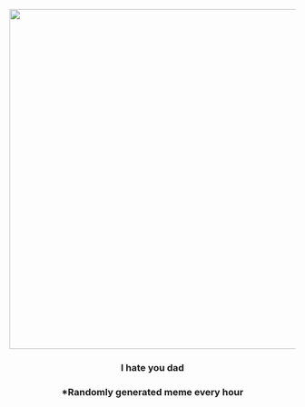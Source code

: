 <p align="center">
        <img src="https://i.redd.it/eyb1tkrq72d91.gif" width="600" height="600">
        </p>
        <h3 align="center">I hate you dad</h3>
        <h3 align="center">*Randomly generated meme every hour</h3>
    